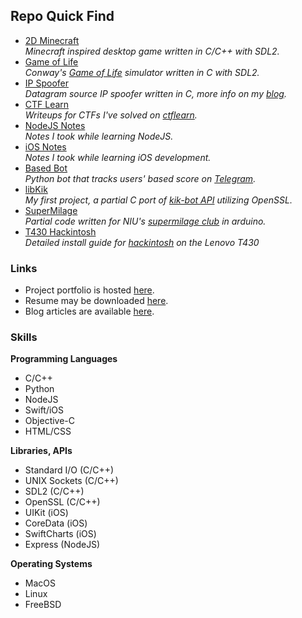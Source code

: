 ## Repo Quick Find
- [2D Minecraft](https://github.com/XNUConner/2D-Minecraft) <br />
    *Minecraft inspired desktop game written in C/C++ with SDL2.*
- [Game of Life](https://github.com/XNUConner/GameOfLife) <br />
    *Conway's [Game of Life](https://en.wikipedia.org/wiki/Conway%27s_Game_of_Life) simulator written in C with SDL2.*
- [IP Spoofer](https://github.com/XNUConner/IPSpoofer) <br />
    *Datagram source IP spoofer written in C, more info on my [blog](https://dev.to/conner).*
- [CTF Learn](https://github.com/XNUConner/CTFLearn) <br />
    *Writeups for CTFs I've solved on [ctflearn](https://ctflearn.com).*
- [NodeJS Notes](https://github.com/XNUConner/NodeJS) <br />
    *Notes I took while learning NodeJS.*
- [iOS Notes](https://github.com/XNUConner/iOS-dev-notes) <br />
    *Notes I took while learning iOS development.*
- [Based Bot](https://github.com/XNUConner/BasedBot) <br />
    *Python bot that tracks users' based score on [Telegram](https://telegram.org).*
- [libKik](https://github.com/XNUConner/Ckik-api) <br />
    *My first project, a partial C port of [kik-bot API](https://github.com/tomer8007/kik-bot-api-unofficial) utilizing OpenSSL.* <br />
- [SuperMilage](https://github.com/XNUConner/Supermilage) <br />
    *Partial code written for NIU's [supermilage club](https://www.niusupermileage.com/) in arduino.*
- [T430 Hackintosh](https://github.com/XNUConner/T430-EFI) <br />
    *Detailed install guide for [hackintosh](https://en.wikipedia.org/wiki/Hackintosh) on the Lenovo T430*

### Links
- Project portfolio is hosted [here](https://pages.github.io).
- Resume may be downloaded [here](https://pages.github.io).
- Blog articles are available [here](https://dev.to/conner).

### Skills
**Programming Languages**
- C/C++
- Python
- NodeJS
- Swift/iOS
- Objective-C
- HTML/CSS

**Libraries, APIs**
- Standard I/O (C/C++)
- UNIX Sockets (C/C++)
- SDL2 (C/C++)
- OpenSSL (C/C++)
- UIKit (iOS)
- CoreData (iOS)
- SwiftCharts (iOS)
- Express (NodeJS)

**Operating Systems**
- MacOS
- Linux
- FreeBSD
